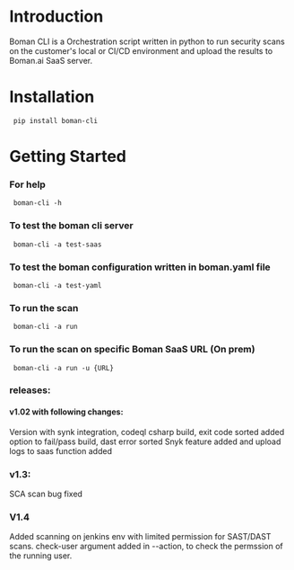 # Introduction 
Boman CLI is a Orchestration script written in python to run security scans on the customer's local or CI/CD environment and upload the results to Boman.ai SaaS server.


# Installation

` pip install boman-cli`

# Getting Started

###  For help

` boman-cli -h` 

### To test the boman cli server

` boman-cli -a test-saas`


### To test the boman configuration written in boman.yaml file

` boman-cli -a test-yaml`

### To run the scan 

` boman-cli -a run`

### To run the scan on specific Boman SaaS URL (On prem)

` boman-cli -a run -u {URL}`


### releases:

#### v1.02 with following changes:

Version with synk integration, codeql csharp build, exit code sorted
added option to fail/pass build, dast error sorted
Snyk feature added and upload logs to saas function added


### v1.3:


SCA scan bug fixed



### V1.4

Added scanning on jenkins env with limited permission for SAST/DAST scans.
check-user argument added in --action, to check the permssion of the running user.